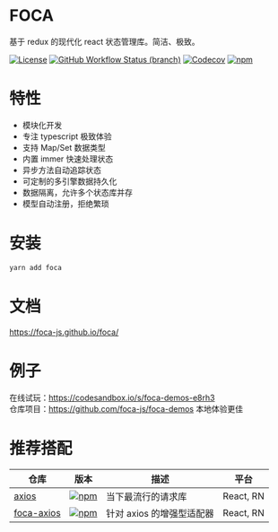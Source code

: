 # FOCA

基于 redux 的现代化 react 状态管理库。简洁、极致。

[![License](https://img.shields.io/github/license/foca-js/foca)](https://github.com/foca-js/foca/blob/master/LICENSE)
[![GitHub Workflow Status (branch)](https://img.shields.io/github/workflow/status/foca-js/foca/CI/master)](https://github.com/foca-js/foca/actions)
[![Codecov](https://img.shields.io/codecov/c/github/foca-js/foca)](https://codecov.io/gh/foca-js/foca)
[![npm](https://img.shields.io/npm/v/foca)](https://www.npmjs.com/package/foca)

# 特性

- 模块化开发
- 专注 typescript 极致体验
- 支持 Map/Set 数据类型
- 内置 immer 快速处理状态
- 异步方法自动追踪状态
- 可定制的多引擎数据持久化
- 数据隔离，允许多个状态库并存
- 模型自动注册，拒绝繁琐

# 安装

```bash
yarn add foca
```

# 文档

https://foca-js.github.io/foca/

# 例子

在线试玩：https://codesandbox.io/s/foca-demos-e8rh3
<br />
仓库项目：https://github.com/foca-js/foca-demos 本地体验更佳

# 推荐搭配

| 仓库                                                | 版本                                                                                        | 描述                      | 平台      |
| --------------------------------------------------- | ------------------------------------------------------------------------------------------- | ------------------------- | --------- |
| [axios](https://github.com/axios/axios)             | [![npm](https://img.shields.io/npm/v/axios)](https://www.npmjs.com/package/axios)           | 当下最流行的请求库        | React, RN |
| [foca-axios](https://github.com/foca-js/foca-axios) | [![npm](https://img.shields.io/npm/v/foca-axios)](https://www.npmjs.com/package/foca-axios) | 针对 axios 的增强型适配器 | React, RN |
